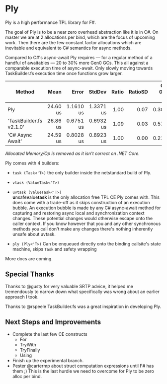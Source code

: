 # Ply
Ply is a high performance TPL library for F#. 

The goal of Ply is to be a near zero overhead abstraction like it is in C#. On master we are at 2 allocations per bind, which are the focus of upcoming work. Then there are the few constant factor allocations which are inevitable and equivalent to C# semantics for async methods.

Compared to C#'s async-await Ply requires — for a regular method of a handful of awaitables — 20 to 30% more Gen0 GCs. This all against a comparable execution time of async-await. Only slowly moving towards TaskBuilder.fs execution time once functions grow larger.

|                  Method |     Mean |     Error |    StdDev | Ratio | RatioSD | Gen 0/1k Op | Gen 1/1k Op | Gen 2/1k Op | Allocated Memory/Op |
|------------------------ |---------:|----------:|----------:|------:|--------:|------------:|------------:|------------:|--------------------:|
|                     Ply | 24.60 us | 1.1610 us | 1.3371 us |  1.00 |    0.07 |      0.3052 |           - |           - |
| &#39;TaskBuilder.fs v2.1.0&#39; | 26.86 us | 0.6751 us | 0.6932 us |  1.09 |    0.03 |      0.5798 |           - |           - |
|        &#39;C# Async Await&#39; | 24.59 us | 0.8028 us | 0.8923 us |  1.00 |    0.00 |      0.2136 |           - |           - |

*Allocated Memory/Op is removed as it isn't correct on .NET Core.*

Ply comes with 4 builders: 
- `task (Task<'T>)` the only builder inside the netstandard build of Ply.
- `vtask (ValueTask<'T>)`
- `uvtask (ValueTask<'T>)`    
**u**nsafe**v**alue**task** is the only allocation free TPL CE Ply comes with. This does come with a trade-off as it skips construction of an execution bubble. An execution bubble is made by any C# async-await method for capturing and restoring async local and synchronization context changes. These potential changes would otherwise escape onto the caller context. If you know however that you and any other synchronous methods you call don't make any changes there's nothing inherently unsafe about uvtask.

- `ply (Ply<'T>)` Can be enqueued directly onto the binding callsite's state machine, skips `Task` and safety wrapping

More docs are coming.

## Special Thanks
Thanks to @gusty for very valuable SRTP advice, it helped me tremendously to narrow down what specifically was wrong about an earlier approach I took.

Thanks to @rspeele TaskBuilder.fs was a great inspiration in developing Ply.

## Next Steps and Improvements
- Complete the last few CE constructs
    - For
    - TryWith
    - TryFinally
    - Using
- Finish up the experimental branch.
- Pester @cartermp about struct computation expressions until F# has them ;) This is the last hurdle we need to overcome for Ply to be zero alloc per bind.
